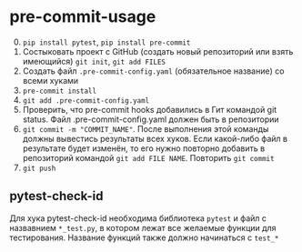 # pre-commit-usage
0) `pip install pytest`, 
   `pip install pre-commit`
1) Состыковать проект с GitHub (создать новый репозиторий или взять имеющийся)
	`git init`, `git add FILES`
2) Создать файл `.pre-commit-config.yaml` (обязательное название) со всеми хуками
3) `pre-commit install`
4) `git add .pre-commit-config.yaml`
5) Проверить, что pre-commit hooks добавились в Гит командой git status. Файл .pre-commit-config.yaml должен быть в репозитории
6) `git commit -m "COMMIT_NAME"`. После выполнения этой команды должны вывестись результаты всех хуков. Если какой-либо файл в результате будет изменён, то его нужно повторно добавить в репозиторий командой `git add FILE NAME`. Повторить `git commit`
7) `git push`

## pytest-check-id

Для хука pytest-check-id необходима библиотека `pytest` и файл с назвавнием `*_test.py`, в котором лежат все желаемые функции для тестирования. Название функций также должно начинаться с `test_*`
 
